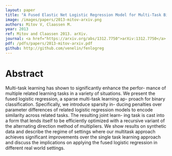 ```yaml
---
layout: paper
title: "A Fused Elastic Net Logistic Regression Model for Multi-Task Binary Classification"
image: /images/papers/2013-mitov-arxiv.png
authors: Mitov V, Claassen M.
year: 2013
ref: Mitov and Claassen 2013. arXiv.
journal: <a href="https://arxiv.org/abs/1312.7750">arXiv:1312.7750</a>
pdf: /pdfs/papers/2013-mitov-arxiv.pdf
github: http://github.com/venelin/fenlogreg
---
```


# Abstract

Multi-task learning has shown to significantly enhance the perfor-
mance of multiple related learning tasks in a variety of situations. We
present the fused logistic regression, a sparse multi-task learning ap-
proach for binary classification. Specifically, we introduce sparsity in-
ducing penalties over parameter differences of related logistic regression
models to encode similarity across related tasks. The resulting joint learn-
ing task is cast into a form that lends itself to be efficiently optimized with
a recursive variant of the alternating direction method of multipliers. We
show results on synthetic data and describe the regime of settings where
our multitask approach achieves significant improvements over the single
task learning approach and discuss the implications on applying the fused
logistic regression in different real world settings.
